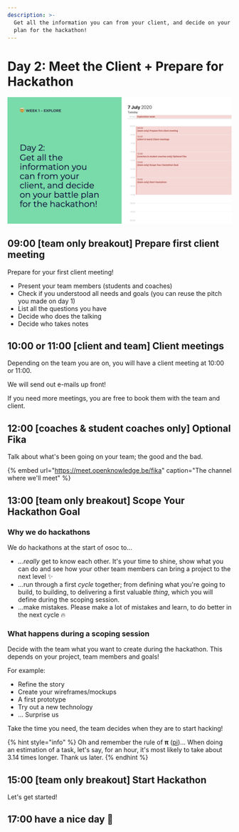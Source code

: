 ```yaml
---
description: >-
  Get all the information you can from your client, and decide on your battle
  plan for the hackathon!
---
```


# Day 2: Meet the Client + Prepare for Hackathon

![](../../.gitbook/assets/osoc-2020-cal-week-1.002.jpeg)

## **09:00** \[team only breakout\] Prepare first client meeting

Prepare for your first client meeting!

* Present your team members \(students and coaches\)
* Check if you understood all needs and goals \(you can reuse the pitch you made on day 1\)
* List all the questions you have
* Decide who does the talking
* Decide who takes notes

## **10:00 or 11:00** \[client and team\] Client meetings

Depending on the team you are on, you will have a client meeting at 10:00 or 11:00.

We will send out e-mails up front!

If you need more meetings, you are free to book them with the team and client.

## 12:00 \[coaches & student coaches only\] Optional Fika

Talk about what's been going on your team; the good and the bad.

{% embed url="https://meet.openknowledge.be/fika" caption="The channel where we\'ll meet" %}

## 13:00 \[team only breakout\] Scope Your Hackathon Goal

### Why we do hackathons

We do hackathons at the start of osoc to...

* _...really_ get to know each other. It's your time to shine, show what you can do and see how your other team members can bring a project to the next level ✨
* ...run through a first _cycle_ together; from defining what you're going to build, to building, to delivering a first valuable _thing_, which you will define during the scoping session.
* ...make mistakes. Please make a lot of mistakes and learn, to do better in the next cycle 🔥

### What happens during a scoping session

Decide with the team what you want to create during the hackathon. This depends on your project, team members and goals!

For example:

* Refine the story
* Create your wireframes/mockups
* A first prototype
* Try out a new technology
* ... Surprise us

Take the time you need, the team decides when they are to start hacking! 

{% hint style="info" %}
Oh and remember the rule of **π** \([pi](https://twitter.com/pietercolpaert)\)... When doing an estimation of a task, let's say, for an hour, it's most likely to take about 3.14 times longer. Thank us later.
{% endhint %}

## 15:00 \[team only breakout\] Start Hackathon

Let's get started!

## 17:00 have a nice day 🥳



